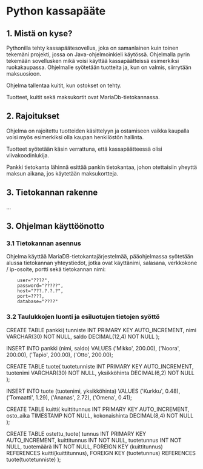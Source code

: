 # Python kassapääte

## 1. Mistä on kyse?

Pythonilla tehty kassapäätesovellus, joka on samanlainen kuin toinen tekemäni projekti, jossa on Java-ohjelmoinkieli käytössä. Ohjelmalla pyrin tekemään sovellusken mikä voisi käyttää kassapäätteissä esimerkiksi ruokakaupassa.
Ohjelmalle syötetään tuotteita ja, kun on valmis, siirrytään maksuosioon.

Ohjelma tallentaa kuitit, kun ostokset on tehty.

Tuotteet, kuitit sekä maksukortit ovat MariaDb-tietokannassa.

## 2. Rajoitukset

Ohjelma on rajoitettu tuotteiden käsittelyyn ja ostamiseen vaikka kaupalla voisi myös esimerkiksi olla kaupan henkilöstön hallinta.

Tuotteet syötetään käsin verrattuna, että kassapäätteessä olisi viivakoodinlukija.

Pankki tietokanta lähinnä esittää pankin tietokantaa, johon otettaisiin yheyttä maksun aikana, jos käytetään maksukortteja.

## 3. Tietokannan rakenne

...

## 3. Ohjelman käyttöönotto

### 3.1 Tietokannan asennus

Ohjelma käyttää MariaDB-tietokantajärjestelmää, pääohjelmassa syötetään alussa tietokannan yhteystiedot, jotka ovat käyttänimi, salasana, verkkokone / ip-osoite, portti sekä tietokannan nimi:

        user="????",
        password="?????",
        host="???.?.?.?",
        port=????,
        database="????"

### 3.2 Taulukkojen luonti ja esiluotujen tietojen syöttö

CREATE TABLE pankki(
tunniste INT PRIMARY KEY AUTO_INCREMENT,
nimi VARCHAR(30) NOT NULL,
saldo DECIMAL(12,4) NOT NULL
);

INSERT INTO pankki (nimi, saldo)
VALUES
('Mikko', 200.00),
('Noora', 200.00),
('Tapio', 200.00),
('Otto', 200.00);

CREATE TABLE tuote(
tuotetunniste INT PRIMARY KEY AUTO_INCREMENT,
tuotenimi VARCHAR(30) NOT NULL,
yksikköhinta DECIMAL(6,2) NOT NULL
);

INSERT INTO tuote (tuotenimi, yksikköhinta)
VALUES
('Kurkku', 0.48),
('Tomaatti', 1.29),
('Ananas', 2.72),
('Omena', 0.41);

CREATE TABLE kuitti(
kuittitunnus INT PRIMARY KEY AUTO_INCREMENT,
osto_aika TIMESTAMP NOT NULL,
kokonaishinta DECIMAL(8,4) NOT NULL
);

CREATE TABLE ostettu_tuote(
tunnus INT PRIMARY KEY AUTO_INCREMENT,
kuittitunnus INT NOT NULL,
tuotetunnus INT NOT NULL,
tuotemäärä INT NOT NULL,
FOREIGN KEY (kuittitunnus) REFERENCES kuitti(kuittitunnus),
FOREIGN KEY (tuotetunnus) REFERENCES tuote(tuotetunniste)
);
